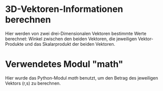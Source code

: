 # 3D-Vektoren-Informationen berechnen
Hier werden von zwei drei-Dimensionalen Vektoren bestimmte Werte berechnet: Winkel zwischen den beiden Vektoren, die jeweiligen Vektor-Produkte und das Skalarprodukt der beiden Vektoren.

# Verwendetes Modul "math"

Hier wurde das Python-Modul *math* benutzt, um den Betrag des jeweiligen Vektors (r,s) zu berechnen.
